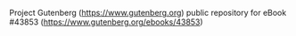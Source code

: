 Project Gutenberg (https://www.gutenberg.org) public repository for eBook #43853 (https://www.gutenberg.org/ebooks/43853)
